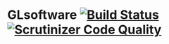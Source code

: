# GLsoftware [![Build Status](https://scrutinizer-ci.com/g/BigBad/GLsoftware/badges/build.png?b=master)](https://scrutinizer-ci.com/g/BigBad/GLsoftware/build-status/master)[![Scrutinizer Code Quality](https://scrutinizer-ci.com/g/BigBad/GLsoftware/badges/quality-score.png?b=master)](https://scrutinizer-ci.com/g/BigBad/GLsoftware/?branch=master)

